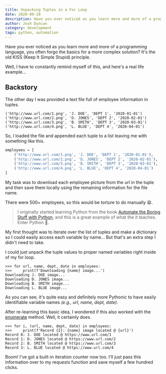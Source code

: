 ```yaml
---
title: Unpacking Tuples in a For Loop
date: 2020-09-28
description: Have you ever noticed as you learn more and more of a programming language, you often forgo the basics for a more complex solution? Well, today I was reminded of the KISS principle when I needed to unpack a bunch of tuples.
author: Josh Duncan
category: development
tags: python, automation
---
```


Have you ever noticed as you learn more and more of a programming language, you often forgo the basics for a more complex solution? It's the old KISS (Keep It Simple Stupid) principle.

Well, I have to constantly remind myself of this, and here's a real life example...

## Backstory

The other day I was provided a text file full of employee information in tuples.

```
('http://www.url.com/1.png', 'J. DOE', 'DEPT 1', '2020-01-01')
('http://www.url.com/2.png', 'D. JONES', 'DEPT 2', '2020-02-01')
('http://www.url.com/3.png', 'B. SMITH', 'DEPT 3', '2020-03-01')
('http://www.url.com/4.png', 'L. BLUE', 'DEPT 4', '2020-04-01')
```

So, I loaded the file and appended each tuple to a list leaving me with something like this.

```python
employees = [
    ('http://www.url.com/1.png', 'J. DOE', 'DEPT 1', '2020-01-01'),
    ('http://www.url.com/2.png', 'D. JONES', 'DEPT 2', '2020-02-01'),
    ('http://www.url.com/3.png', 'B. SMITH', 'DEPT 3', '2020-03-01'),
    ('http://www.url.com/4.png', 'L. BLUE', 'DEPT 4', '2020-04-01')
]
```

My task was to download each employee picture from the url in the tuple and then save them locally using the remaining information for the file name.

There were 500+ employees, so this would be torture to do manually 😩.

> I originally started learning Python from the book [Automate the Boring Stuff with Python][automate], and this is a great example of what the it teaches. Enter Python 🐍.

[automate]: https://automatetheboringstuff.com/

My first thought was to iterate over the list of tuples and make a dictionary so I could easily access each variable by name... But that's an extra step I didn't need to take.

I could just unpack the tuple values to proper named variables right inside of my for loop.

```pycon
>>> for url, name, dept, date in employees:
>>>     print(f'Downloading {name} image...')
Downloading J. DOE image...
Downloading D. JONES image...
Downloading B. SMITH image...
Downloading L. BLUE image...
```

As you can see, it's quite easy and definitely more Pythonic to have easily identifiable variable names _(e.g., url, name, dept, date)_.

After re-learning this basic idea, I wondered if this also worked with the [enumerate][enumerate] method. Well, it certainly does.

[enumerate]: https://docs.python.org/3/library/functions.html?highlight=enumerate#enumerate

```pycon
>>> for i, (url, name, dept, date) in employees:
>>>     print(f'Record {I}: {name} image located @ {url}')
Record 0: J. DOE located @ https://www.url.com/1
Record 1: D. JONES located @ https://www.url.com/2
Record 2: B. SMITH located @ https://www.url.com/3
Record 3: L. BLUE located @ https://www.url.com/4
```

Boom! I've got a built-in iteration counter now too. I'll just pass this information over to my requests function and save myself a few hundred clicks.

